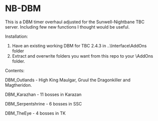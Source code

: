 # NB-DBM

This is a DBM timer overhaul adjusted for the Sunwell-Nightbane TBC server. Including few new functions I thought would be useful.

Installation:
1. Have an existing working DBM for TBC 2.4.3 in ..\Interface\AddOns folder
2. Extract and overwrite folders you want from this repo to your \AddOns folder.

Contents: 

DBM_Outlands - High King Maulgar, Gruul the Dragonkiller and Magtheridon.

DBM_Karazhan - 11 bosses in Karazan

DBM_Serpentshrine - 6 bosses in SSC

DBM_TheEye - 4 bosses in TK
